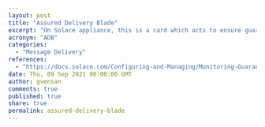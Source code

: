 ```yaml
---
layout: post
title: "Assured Delivery Blade"
excerpt: "On Solace appliance, this is a card which acts to ensure guaranteed delivery of messages, both in the persistent-sending case and the disconnected-client case. ADB has non-volatile memory (RAM) to spool message and deliver to active client without storing in hard disk. If client is offline then the messages get spooled in the SAN using HBA."
acronym: "ADB"
categories:
  - "Message Delivery"
references:
  - "https://docs.solace.com/Configuring-and-Managing/Monitoring-Guaranteed-Messaging.htm#ADB"
date: Thu, 09 Sep 2021 00:00:00 GMT
author: gvensan
comments: true
published: true
share: true
permalink: assured-delivery-blade
---
```

